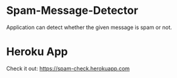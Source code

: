 # Spam-Message-Detector
Application can detect whether the given message is spam or not.

# Heroku App
Check it out: https://spam-check.herokuapp.com
